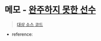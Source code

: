 # 메모 - [완주하지 못한 선수](https://school.programmers.co.kr/learn/courses/30/lessons/42576)

> [대상 소스 코드](./solution.js)

- reference: []()

